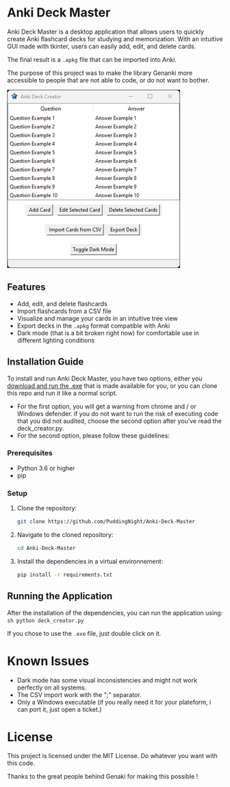 # Anki Deck Master

Anki Deck Master is a desktop application that allows users to quickly create Anki flashcard decks for studying and memorization. With an intuitive GUI made with tkinter, users can easily add, edit, and delete cards.

The final result is a `.apkg` file that can be imported into Anki.

The purpose of this project was to make the library Genanki more accessible to people that are not able to code, or do not want to bother.

![Image showing the App](img/Showcase.png)

## Features

- Add, edit, and delete flashcards
- Import flashcards from a CSV file
- Visualize and manage your cards in an intuitive tree view
- Export decks in the `.apkg` format compatible with Anki
- Dark mode (that is a bit broken right now) for comfortable use in different lighting conditions

## Installation Guide

To install and run Anki Deck Master, you have two options, either you [download and run the .exe](https://github.com/PuddingNight/Anki-Deck-Master/releases/download/Anki_Deck_Master/Anki_Deck_Master.exe) that is made available for you, or you can clone this repo and run it like a normal script.

- For the first option, you will get a warning from chrome and / or Windows defender. if you do not want to run the risk of executing code that you did not audited, choose the second option after you've read the deck_creator.py.
- For the second option, please follow these guidelines:

### Prerequisites

- Python 3.6 or higher
- pip

### Setup

1. Clone the repository:
   ```sh
   git clone https://github.com/PuddingNight/Anki-Deck-Master
   ```

2. Navigate to the cloned repository:
    ```sh
    cd Anki-Deck-Master
    ```

3. Install the dependencies in a virtual environnement:
    ```sh
    pip install -r requirements.txt
    ```

## Running the Application

After the installation of the dependencies, you can run the application using:
    ```sh
    python deck_creator.py
    ```

If you chose to use the `.exe` file, just double click on it.

# Known Issues

- Dark mode has some visual inconsistencies and might not work perfectly on all systems.
- The CSV import work with the ";" separator.
- Only a Windows executable (if you really need it for your plateform, i can port it, just open a ticket.)

# License

This project is licensed under the MIT License. Do whatever you want with this code.

Thanks to the great people behind Genaki for making this possible !